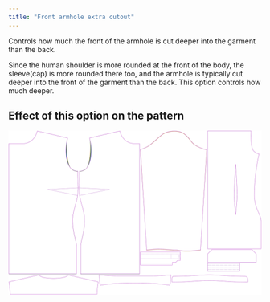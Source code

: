 ```yaml
---
title: "Front armhole extra cutout"
---
```


Controls how much the front of the armhole is cut deeper into the garment than the back.

Since the human shoulder is more rounded at the front of the body, the sleeve(cap) is more
rounded there too, and the armhole is typically cut deeper into the front of the garment than
the back. This option controls how much deeper.

## Effect of this option on the pattern

![This image shows the effect of this option by superimposing several variants that have a different value for this option](simone_frontarmholedeeper_sample.svg "Effect of this option on the pattern")
